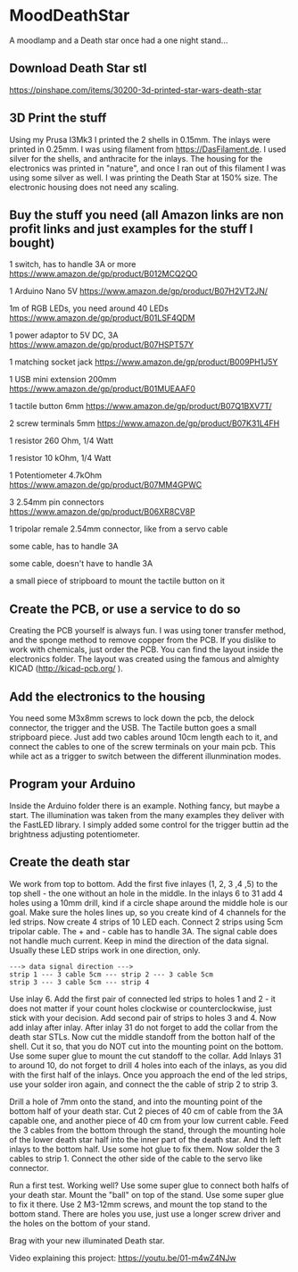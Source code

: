 # MoodDeathStar
A moodlamp and a Death star once had a one night stand...

## Download Death Star stl
https://pinshape.com/items/30200-3d-printed-star-wars-death-star

## 3D Print the stuff
Using my Prusa I3Mk3 I printed the 2 shells in 0.15mm. The inlays were printed in 0.25mm. I was using filament from https://DasFilament.de. I used silver for the shells, and anthracite for the inlays. The housing for the electronics was printed in "nature", and once I ran out of this filament I was using some silver as well. I was printing the Death Star at 150% size. The electronic housing does not need any scaling.

## Buy the stuff you need (all Amazon links are non profit links and just examples for the stuff I bought)
1 switch, has to handle 3A or more https://www.amazon.de/gp/product/B012MCQ2QO

1 Arduino Nano 5V https://www.amazon.de/gp/product/B07H2VT2JN/

1m of RGB LEDs, you need around 40 LEDs https://www.amazon.de/gp/product/B01LSF4QDM

1 power adaptor to 5V DC, 3A https://www.amazon.de/gp/product/B07HSPT57Y

1 matching socket jack https://www.amazon.de/gp/product/B009PH1J5Y

1 USB mini extension 200mm https://www.amazon.de/gp/product/B01MUEAAF0

1 tactile button 6mm https://www.amazon.de/gp/product/B07Q1BXV7T/

2 screw terminals 5mm https://www.amazon.de/gp/product/B07K31L4FH

1 resistor 260 Ohm, 1/4 Watt

1 resistor 10 kOhm, 1/4 Watt

1 Potentiometer 4.7kOhm https://www.amazon.de/gp/product/B07MM4GPWC

3 2.54mm pin connectors https://www.amazon.de/gp/product/B06XR8CV8P

1 tripolar remale 2.54mm connector, like from a servo cable

some cable, has to handle 3A

some cable, doesn't have to handle 3A

a small piece of stripboard to mount the tactile button on it

## Create the PCB, or use a service to do so
Creating the PCB yourself is always fun. I was using toner transfer method, and the sponge method to remove copper from the PCB. If you dislike to work with chemicals, just order the PCB. You can find the layout inside the electronics folder. The layout was created using the famous and almighty KICAD (http://kicad-pcb.org/ ).

## Add the electronics to the housing
You need some M3x8mm screws to lock down the pcb, the delock connector, the trigger and the USB. The Tactile button goes a small stripboard piece. Just add two cables around 10cm length each to it, and connect the cables to one of the screw terminals on your main pcb. This while act as a trigger to switch between the different illunmination modes.

## Program your Arduino
Inside the Arduino folder there is an example. Nothing fancy, but maybe a start. The illumination was taken from the many examples they deliver with the FastLED library. I simply added some control for the trigger buttin ad the brightness adjusting potentiometer.

## Create the death star
We work from top to bottom. Add the first five inlayes (1, 2, 3 ,4 ,5) to the top shell - the one without an hole in the middle. In the inlays 6 to 31 add 4 holes using a 10mm drill, kind if a circle shape around the middle hole is our goal. Make sure the holes lines up, so you create kind of 4 channels for the led strips. Now create 4 strips of 10 LED each. Connect 2 strips using 5cm tripolar cable. The + and - cable has to handle 3A. The signal cable does not handle much current. Keep in mind the direction of the data signal. Usually these LED strips work in one direction, only.

    ---> data signal direction --->
    strip 1 --- 3 cable 5cm --- strip 2 --- 3 cable 5cm
    strip 3 --- 3 cable 5cm --- strip 4

Use inlay 6. Add the first pair of connected led strips to holes 1 and 2 - it does not matter if your count holes clockwise or counterclockwise, just stick with your decision. Add second pair of strips to holes 3 and 4. Now add inlay after inlay. After inlay 31 do not forget to add the collar from the death star STLs. Now cut the middle standoff from the botton half of the shell. Cut it so, that you do NOT cut into the mounting point on the bottom. Use some super glue to mount the cut standoff to the collar. Add Inlays 31 to around 10, do not forget to drill 4 holes into each of the inlays, as you did with the first half of the inlays. Once you approach the end of the led strips, use your solder iron again, and connect the the cable of strip 2 to strip 3. 

Drill a hole of 7mm onto the stand, and into the mounting point of the bottom half of your death star. Cut 2 pieces of 40 cm of cable from the 3A capable one, and another piece of 40 cm from your low current cable. Feed the 3 cables from the bottom through the stand, through the mounting hole of the lower death star half into the inner part of the death star. And th left inlays to the bottom half. Use some hot glue to fix them. Now solder the 3 cables to strip 1. Connect the other side of the cable to the servo like connector. 

Run a first test. Working well? Use some super glue to connect both halfs of your death star. Mount the "ball" on top of the stand. Use some super glue to fix it there. Use 2 M3-12mm screws, and mount the top stand to the bottom stand. There are holes you use, just use a longer screw driver and the holes on the bottom of your stand.

Brag with your new illuminated Death star.

Video explaining this project: https://youtu.be/01-m4wZ4NJw
